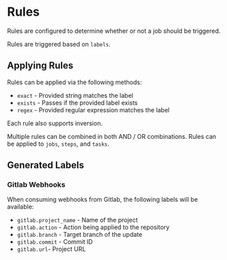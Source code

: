 # Rules #

Rules are configured to determine whether or not a job should be triggered.

Rules are triggered based on `labels`.

## Applying Rules ##

Rules can be applied via the following methods:

* `exact` - Provided string matches the label
* `exists` - Passes if the provided label exists
* `regex` - Provided regular expression matches the label

Each rule also supports inversion.

Multiple rules can be combined in both AND / OR combinations.  Rules can be applied to `jobs`, `steps`, and `tasks`.

## Generated Labels ##

### Gitlab Webhooks ###

When consuming webhooks from Gitlab, the following labels will be available:

* `gitlab.project_name` - Name of the project
* `gitlab.action` - Action being applied to the repository
* `gitlab.branch` - Target branch of the update
* `gitlab.commit` - Commit ID
* `gitlab.url`- Project URL
